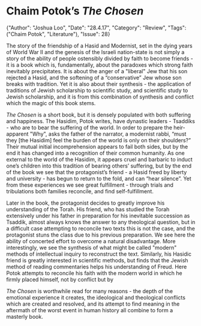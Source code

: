 # **Chaim Potok’s** *The Chosen*

{"Author": "Joshua Loo", "Date": "28.4.17", "Category": "Review", "Tags": ("Chaim Potok", "Literature"), "Issue": 28}

The story of the friendship of a Hasid and Modernist, set in the dying years of World War II and the genesis of the Israeli nation-state is not simply a story of the ability of people ostensibly divided by faith to become friends - it is a book which is, fundamentally, about the paradoxes which strong faith inevitably precipitates. It is about the anger of a "liberal" Jew that his son rejected a Hasid, and the softening of a “conservative” Jew whose son breaks with tradition. Yet it is also about their synthesis - the application of traditions of Jewish scholarship to scientific study, and scientific study to Jewish scholarship, and it is from this combination of synthesis and conflict which the magic of this book stems.

*The Chosen* is a short book, but it is densely populated with both suffering and happiness. The Hasidim, Potok writes, have dynastic leaders - Tsaddiks - who are to bear the suffering of the world. In order to prepare the heir-apparent  "Why", asks the father of the narrator, a modernist rabbi, “must they [the Hasidim] feel the burden of the world is only on their shoulders?” Their mutual initial incomprehension appears to fail both sides, but by the end it has changed into a recognition of their common humanity. As one external to the world of the Hasidim, it appears cruel and barbaric to induct one’s children into this tradition of bearing others’ suffering, but by the end of the book we see that the protagonist’s friend - a Hasid freed by liberty and university - has begun to return to the fold, and can “hear silence”. Yet from these experiences we see great fulfillment - through trials and tribulations both families reconcile, and find self-fulfillment.

Later in the book, the protagonist decides to greatly improve his understanding of the Torah. His friend, who has studied the Torah extensively under his father in preparation for his inevitable succession as Tsaddik, almost always knows the answer to any theological question, but in a difficult case attempting to reconcile two texts this is not the case, and the protagonist stuns the class due to his previous preparation. We see here the ability of concerted effort to overcome a natural disadvantage. More interestingly, we see the synthesis of what might be called "modern" methods of intellectual inquiry to reconstruct the text. Similarly, his Hasidic friend is greatly interested in scientific methods, but finds that the Jewish method of reading commentaries helps his understanding of Freud. Here Potok attempts to reconcile his faith with the modern world in which he firmly placed himself, not by conflict but by

*The Chosen* is worthwhile read for many reasons - the depth of the emotional experience it creates, the ideological and theological conflicts which are created and resolved, and its attempt to find meaning in the aftermath of the worst event in human history all combine to form a masterly book.
